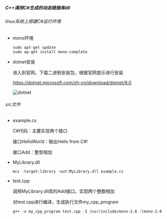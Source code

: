 ##### C++调用C#生成的动态链接库dll

###### linux系统上搭建C#运行环境

- mono环境

  ```shell
  sudo apt-get update
  sudo ap-get install mono-complete
  ```

  

- dotnet安装

  进入到官网，下载二进制安装包，根据官网提示进行安装

  https://dotnet.microsoft.com/zh-cn/download/dotnet/6.0

  ![dotnet](D:\call_dll\images\dotnet.png)

  

###### src文件

- example.cs

  C#代码：主要实现两个接口

  接口HelloWorld：输出Hello from C#!

  接口Add：整型相加

- MyLibrary.dll

  ```shell
  mcs -target:library -out:MyLibrary.dll example.cs 
  ```

- test.cpp

  调用MyLibrary.dll库的Add接口，实现两个整数相加
  
  对test.cpp进行编译，生成执行文件my_cpp_program
  
  ```shell
  g++ -o my_cpp_program test.cpp -I /usr/include/mono-2.0 -lmono-2.0
  ```
  
  
